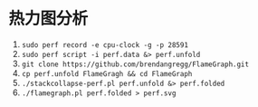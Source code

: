 # 热力图分析
1. `sudo perf record -e cpu-clock -g -p 28591`
2. `sudo perf script -i perf.data &> perf.unfold`
3. `git clone https://github.com/brendangregg/FlameGraph.git`
4. `cp perf.unfold FlameGragh && cd FlameGraph`
5. `./stackcollapse-perf.pl perf.unfold &> perf.folded`
6. `./flamegraph.pl perf.folded > perf.svg`